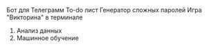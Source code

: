 Бот для Телеграмм
To-do лист
Генератор сложных паролей
Игра "Викторина" в терминале

1. Анализ данных
2. Машинное обучение